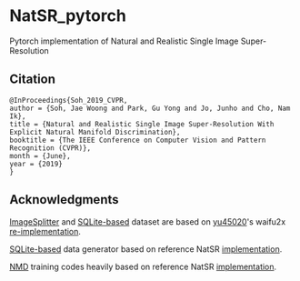 # NatSR_pytorch
Pytorch implementation of Natural and Realistic Single Image Super-Resolution

## Citation
```
@InProceedings{Soh_2019_CVPR,
author = {Soh, Jae Woong and Park, Gu Yong and Jo, Junho and Cho, Nam Ik},
title = {Natural and Realistic Single Image Super-Resolution With Explicit Natural Manifold Discrimination},
booktitle = {The IEEE Conference on Computer Vision and Pattern Recognition (CVPR)},
month = {June},
year = {2019}
}
```

## Acknowledgments
[ImageSplitter](https://github.com/Yukariin/NatSR_pytorch/blob/master/utils.py#L12) and [SQLite-based](https://github.com/Yukariin/NatSR_pytorch/blob/master/data.py#L59) dataset are based on [yu45020](https://github.com/yu45020)'s waifu2x [re-implementation](https://github.com/yu45020/Waifu2x).

[SQLite-based](https://github.com/Yukariin/NatSR_pytorch/blob/master/gen_data.py) data generator based on reference NatSR [implementation](https://github.com/JWSoh/NatSR).


[NMD](https://github.com/Yukariin/NatSR_pytorch/blob/master/train_nmd.py) training codes heavily based on reference NatSR [implementation](https://github.com/JWSoh/NatSR).
